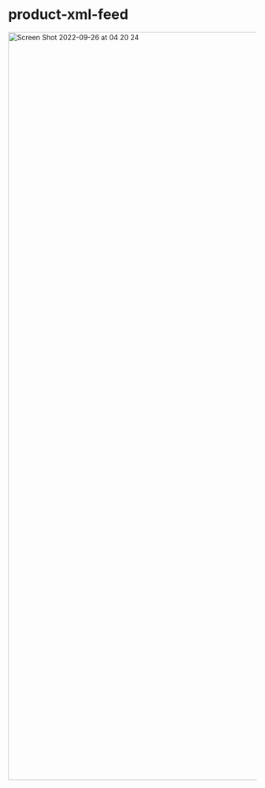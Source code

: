 # product-xml-feed

<img width="1519" alt="Screen Shot 2022-09-26 at 04 20 24" src="https://user-images.githubusercontent.com/41414845/192760875-6371170d-136b-4eb9-876e-a872256b011d.png">
